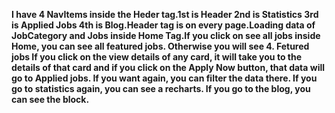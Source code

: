 


**I have 4 NavItems inside the Heder tag.1st is Header 2nd is Statistics 3rd is Applied Jobs 4th is Blog.Header tag is on every page.Loading data of JobCategory and Jobs inside Home Tag.If you click on see all jobs inside Home, you can see all featured jobs. Otherwise you will see 4. Fetured jobs If you click on the view details of any card, it will take you to the details of that card and if you click on the Apply Now button, that data will go to Applied jobs. If you want again, you can filter the data there. If you go to statistics again, you can see a recharts. If you go to the blog, you can see the block.**
